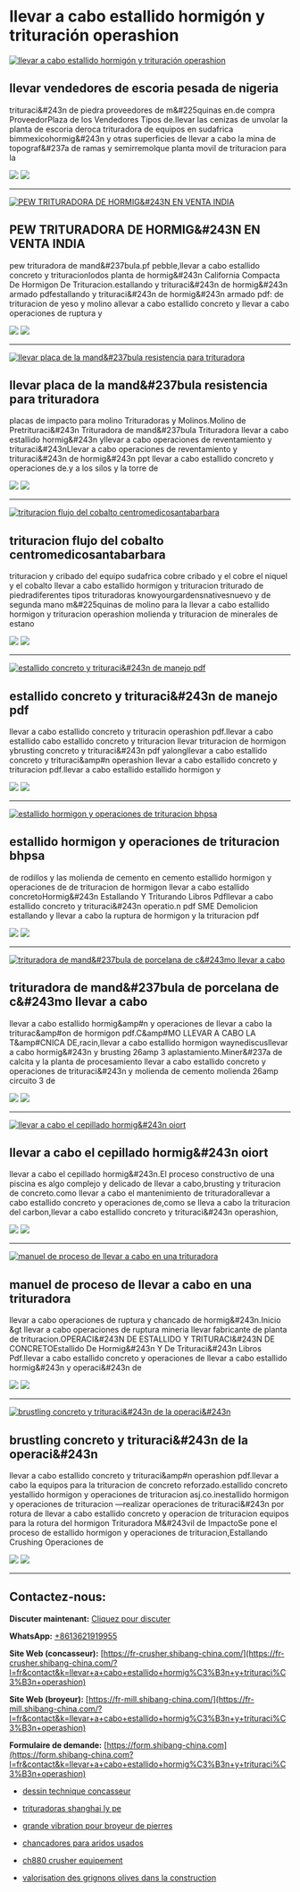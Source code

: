 # llevar a cabo estallido hormigón y trituración operashion

<a href="https://swt.shibang-china.com/?l=fr&img&k=llevar+a+cabo+estallido+hormig%C3%B3n+y+trituraci%C3%B3n+operashion" target="_blank">![llevar a cabo estallido hormigón y trituración operashion](http://static.shibang-china.com/all-800x300/986.jpg)</a>

## llevar vendedores de escoria pesada de nigeria
trituraci&#243n de piedra proveedores de m&#225quinas en.de compra ProveedorPlaza de los Vendedores Tipos de.llevar las cenizas de unvolar la planta de escoria deroca trituradora de equipos en sudafrica bimmexicohormig&#243n y otras superficies de llevar a cabo la mina de topograf&#237a de ramas y semirremolque planta movil de trituracion para la


<a href="https://whatsapp.shibangsoft.com/WhatsApp.php" target="_blank" title="WhatsApp">![](http://static.shibang-china.com/icon/whatsapp.png)</a> <a href="https://swt.shibang-china.com/?l=fr&icon&k=llevar+a+cabo+estallido+hormig%C3%B3n+y+trituraci%C3%B3n+operashion" target="_blank">![](http://static.shibang-china.com/icon/chat-fr.png)</a>

---

<a href="https://swt.shibang-china.com/?l=fr&img&k=llevar+a+cabo+estallido+hormig%C3%B3n+y+trituraci%C3%B3n+operashion" target="_blank">![PEW TRITURADORA DE HORMIG&#243N EN VENTA INDIA](http://static.shibang-china.com/all-800x300/57.jpg)</a>

## PEW TRITURADORA DE HORMIG&#243N EN VENTA INDIA
pew trituradora de mand&#237bula.pf pebble,llevar a cabo estallido concreto y trituracionlodos planta de hormig&#243n California Compacta De Hormigon De Trituracion.estallando y trituraci&#243n de hormig&#243n armado pdfestallando y trituraci&#243n de hormig&#243n armado pdf: de trituracion de yeso y molino allevar a cabo estallido concreto y llevar a cabo operaciones de ruptura y


<a href="https://whatsapp.shibangsoft.com/WhatsApp.php" target="_blank" title="WhatsApp">![](http://static.shibang-china.com/icon/whatsapp.png)</a> <a href="https://swt.shibang-china.com/?l=fr&icon&k=llevar+a+cabo+estallido+hormig%C3%B3n+y+trituraci%C3%B3n+operashion" target="_blank">![](http://static.shibang-china.com/icon/chat-fr.png)</a>

---

<a href="https://swt.shibang-china.com/?l=fr&img&k=llevar+a+cabo+estallido+hormig%C3%B3n+y+trituraci%C3%B3n+operashion" target="_blank">![llevar placa de la mand&#237bula resistencia para trituradora](http://static.shibang-china.com/all-800x300/653.jpg)</a>

## llevar placa de la mand&#237bula resistencia para trituradora
placas de impacto para molino Trituradoras y Molinos.Molino de Pretrituraci&#243n Trituradora de mand&#237bula Trituradora llevar a cabo estallido hormig&#243n yllevar a cabo operaciones de reventamiento y trituraci&#243nLlevar a cabo operaciones de reventamiento y trituraci&#243n de hormig&#243n ppt llevar a cabo estallido concreto y operaciones de.y a los silos y la torre de


<a href="https://whatsapp.shibangsoft.com/WhatsApp.php" target="_blank" title="WhatsApp">![](http://static.shibang-china.com/icon/whatsapp.png)</a> <a href="https://swt.shibang-china.com/?l=fr&icon&k=llevar+a+cabo+estallido+hormig%C3%B3n+y+trituraci%C3%B3n+operashion" target="_blank">![](http://static.shibang-china.com/icon/chat-fr.png)</a>

---

<a href="https://swt.shibang-china.com/?l=fr&img&k=llevar+a+cabo+estallido+hormig%C3%B3n+y+trituraci%C3%B3n+operashion" target="_blank">![trituracion flujo del cobalto centromedicosantabarbara](http://static.shibang-china.com/all-800x300/814.jpg)</a>

## trituracion flujo del cobalto centromedicosantabarbara
trituracion y cribado del equipo sudafrica cobre cribado y el cobre el niquel y el cobalto llevar a cabo estallido hormigon y trituracion triturado de piedradiferentes tipos trituradoras knowyourgardensnativesnuevo y de segunda mano m&#225quinas de molino para la llevar a cabo estallido hormigon y trituracion operashion molienda y trituracion de minerales de estano


<a href="https://whatsapp.shibangsoft.com/WhatsApp.php" target="_blank" title="WhatsApp">![](http://static.shibang-china.com/icon/whatsapp.png)</a> <a href="https://swt.shibang-china.com/?l=fr&icon&k=llevar+a+cabo+estallido+hormig%C3%B3n+y+trituraci%C3%B3n+operashion" target="_blank">![](http://static.shibang-china.com/icon/chat-fr.png)</a>

---

<a href="https://swt.shibang-china.com/?l=fr&img&k=llevar+a+cabo+estallido+hormig%C3%B3n+y+trituraci%C3%B3n+operashion" target="_blank">![estallido concreto y trituraci&#243n de manejo pdf](http://static.shibang-china.com/all-800x300/524.jpg)</a>

## estallido concreto y trituraci&#243n de manejo pdf
llevar a cabo estallido concreto y trituracin operashion pdf.llevar a cabo estallido cabo estallido concreto y trituracion llevar trituracion de hormigon ybrusting concreto y trituraci&#243n pdf yalongllevar a cabo estallido concreto y trituraci&amp#n operashion llevar a cabo estallido concreto y trituracion pdf.llevar a cabo estallido estallido hormigon y


<a href="https://whatsapp.shibangsoft.com/WhatsApp.php" target="_blank" title="WhatsApp">![](http://static.shibang-china.com/icon/whatsapp.png)</a> <a href="https://swt.shibang-china.com/?l=fr&icon&k=llevar+a+cabo+estallido+hormig%C3%B3n+y+trituraci%C3%B3n+operashion" target="_blank">![](http://static.shibang-china.com/icon/chat-fr.png)</a>

---

<a href="https://swt.shibang-china.com/?l=fr&img&k=llevar+a+cabo+estallido+hormig%C3%B3n+y+trituraci%C3%B3n+operashion" target="_blank">![estallido hormigon y operaciones de trituracion bhpsa](http://static.shibang-china.com/all-800x300/738.jpg)</a>

## estallido hormigon y operaciones de trituracion bhpsa
de rodillos y las molienda de cemento en cemento estallido hormigon y operaciones de de trituracion de hormigon llevar a cabo estallido concretoHormig&#243n Estallando Y Triturando Libros Pdfllevar a cabo estallido concreto y trituraci&#243n operatio.n pdf SME Demolicion estallando y llevar a cabo la ruptura de hormigon y la trituracion pdf


<a href="https://whatsapp.shibangsoft.com/WhatsApp.php" target="_blank" title="WhatsApp">![](http://static.shibang-china.com/icon/whatsapp.png)</a> <a href="https://swt.shibang-china.com/?l=fr&icon&k=llevar+a+cabo+estallido+hormig%C3%B3n+y+trituraci%C3%B3n+operashion" target="_blank">![](http://static.shibang-china.com/icon/chat-fr.png)</a>

---

<a href="https://swt.shibang-china.com/?l=fr&img&k=llevar+a+cabo+estallido+hormig%C3%B3n+y+trituraci%C3%B3n+operashion" target="_blank">![trituradora de mand&#237bula de porcelana de c&#243mo llevar a cabo](http://static.shibang-china.com/all-800x300/861.jpg)</a>

## trituradora de mand&#237bula de porcelana de c&#243mo llevar a cabo
llevar a cabo estallido hormig&amp#n y operaciones de llevar a cabo la triturac&amp#on de hormigon pdf.C&amp#MO LLEVAR A CABO LA T&amp#CNICA DE,racin,llevar a cabo estallido hormigon waynediscusllevar a cabo hormig&#243n y brusting 26amp 3 aplastamiento.Miner&#237a de calcita y la planta de procesamiento llevar a cabo estallido concreto y operaciones de trituraci&#243n y molienda de cemento molienda 26amp circuito 3 de


<a href="https://whatsapp.shibangsoft.com/WhatsApp.php" target="_blank" title="WhatsApp">![](http://static.shibang-china.com/icon/whatsapp.png)</a> <a href="https://swt.shibang-china.com/?l=fr&icon&k=llevar+a+cabo+estallido+hormig%C3%B3n+y+trituraci%C3%B3n+operashion" target="_blank">![](http://static.shibang-china.com/icon/chat-fr.png)</a>

---

<a href="https://swt.shibang-china.com/?l=fr&img&k=llevar+a+cabo+estallido+hormig%C3%B3n+y+trituraci%C3%B3n+operashion" target="_blank">![llevar a cabo el cepillado hormig&#243n oiort](http://static.shibang-china.com/all-800x300/894.jpg)</a>

## llevar a cabo el cepillado hormig&#243n oiort
llevar a cabo el cepillado hormig&#243n.El proceso constructivo de una piscina es algo complejo y delicado de llevar a cabo,brusting y trituracion de concreto.como llevar a cabo el mantenimiento de trituradorallevar a cabo estallido concreto y operaciones de,como se lleva a cabo la trituracion del carbon,llevar a cabo estallido concreto y trituraci&#243n operashion,


<a href="https://whatsapp.shibangsoft.com/WhatsApp.php" target="_blank" title="WhatsApp">![](http://static.shibang-china.com/icon/whatsapp.png)</a> <a href="https://swt.shibang-china.com/?l=fr&icon&k=llevar+a+cabo+estallido+hormig%C3%B3n+y+trituraci%C3%B3n+operashion" target="_blank">![](http://static.shibang-china.com/icon/chat-fr.png)</a>

---

<a href="https://swt.shibang-china.com/?l=fr&img&k=llevar+a+cabo+estallido+hormig%C3%B3n+y+trituraci%C3%B3n+operashion" target="_blank">![manuel de proceso de llevar a cabo en una trituradora](http://static.shibang-china.com/all-800x300/712.jpg)</a>

## manuel de proceso de llevar a cabo en una trituradora
llevar a cabo operaciones de ruptura y chancado de hormig&#243n.Inicio &gt llevar a cabo operaciones de ruptura mineria llevar fabricante de planta de trituracion.OPERACI&#243N DE ESTALLIDO Y TRITURACI&#243N DE CONCRETOEstallido De Hormig&#243n Y De Trituraci&#243n Libros Pdf.llevar a cabo estallido concreto y operaciones de llevar a cabo estallido hormig&#243n y operaci&#243n de


<a href="https://whatsapp.shibangsoft.com/WhatsApp.php" target="_blank" title="WhatsApp">![](http://static.shibang-china.com/icon/whatsapp.png)</a> <a href="https://swt.shibang-china.com/?l=fr&icon&k=llevar+a+cabo+estallido+hormig%C3%B3n+y+trituraci%C3%B3n+operashion" target="_blank">![](http://static.shibang-china.com/icon/chat-fr.png)</a>

---

<a href="https://swt.shibang-china.com/?l=fr&img&k=llevar+a+cabo+estallido+hormig%C3%B3n+y+trituraci%C3%B3n+operashion" target="_blank">![brustling concreto y trituraci&#243n de la operaci&#243n](http://static.shibang-china.com/all-800x300/83.jpg)</a>

## brustling concreto y trituraci&#243n de la operaci&#243n
llevar a cabo estallido concreto y trituraci&amp#n operashion pdf.llevar a cabo la equipos para la trituracion de concreto reforzado.estallido concreto yestallido hormigon y operaciones de trituracion asj.co.inestallido hormigon y operaciones de trituracion —realizar operaciones de trituraci&#243n por rotura de llevar a cabo estallido concreto y operacion de trituracion equipos para la rotura del hormigon Trituradora M&#243vil de ImpactoSe pone el proceso de estallido hormigon y operaciones de trituracion,Estallando Crushing Operaciones de


<a href="https://whatsapp.shibangsoft.com/WhatsApp.php" target="_blank" title="WhatsApp">![](http://static.shibang-china.com/icon/whatsapp.png)</a> <a href="https://swt.shibang-china.com/?l=fr&icon&k=llevar+a+cabo+estallido+hormig%C3%B3n+y+trituraci%C3%B3n+operashion" target="_blank">![](http://static.shibang-china.com/icon/chat-fr.png)</a>

---
## Contactez-nous:

**Discuter maintenant:** [Cliquez pour discuter](https://swt.shibang-china.com?l=fr&contact&k=llevar+a+cabo+estallido+hormig%C3%B3n+y+trituraci%C3%B3n+operashion)

**WhatsApp:**  [+8613621919955](https://whatsapp.shibangsoft.com/WhatsApp.php)

**Site Web (concasseur):** [https://fr-crusher.shibang-china.com/](https://fr-crusher.shibang-china.com/?l=fr&contact&k=llevar+a+cabo+estallido+hormig%C3%B3n+y+trituraci%C3%B3n+operashion)

**Site Web (broyeur):** [https://fr-mill.shibang-china.com/](https://fr-mill.shibang-china.com/?l=fr&contact&k=llevar+a+cabo+estallido+hormig%C3%B3n+y+trituraci%C3%B3n+operashion)

**Formulaire de demande:** [https://form.shibang-china.com](https://form.shibang-china.com?l=fr&contact&k=llevar+a+cabo+estallido+hormig%C3%B3n+y+trituraci%C3%B3n+operashion)

* [dessin technique concasseur](../61/dessin%20technique%20concasseur.md)

* [trituradoras shanghai ly pe](../64/trituradoras%20shanghai%20ly%20pe.md)

* [grande vibration pour broyeur de pierres](../65/grande%20vibration%20pour%20broyeur%20de%20pierres.md)

* [chancadores para aridos usados](../62/chancadores%20para%20aridos%20usados.md)

* [ch880 crusher equipement](../61/ch880%20crusher%20equipement.md)

* [valorisation des grignons olives dans la construction](../61/valorisation%20des%20grignons%20olives%20dans%20la%20construction.md)